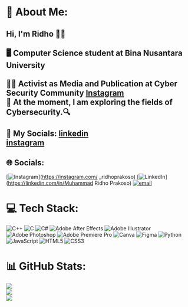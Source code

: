 # 💫 About Me:
## Hi, I'm Ridho 🧑‍💻<br><br>🖥️ Computer Science student at Bina Nusantara University<br/><br>🧑‍💼 Activist as Media and Publication at Cyber Security Community [Instagram](https://www.instagram.com/cscbinus/)<br>🔭 At the moment, I am exploring the fields of Cybersecurity.🔍<br/><br>👥 My Socials: [linkedin](https://www.linkedin.com/in/muhammadridhoprakoso/)<br>               [instagram](https://www.instagram.com/_ridhoprakoso/)


## 🌐 Socials:
[![Instagram](https://img.shields.io/badge/Instagram-%23E4405F.svg?logo=Instagram&logoColor=white)](https://instagram.com/ _ridhoprakoso) [![LinkedIn](https://img.shields.io/badge/LinkedIn-%230077B5.svg?logo=linkedin&logoColor=white)](https://linkedin.com/in/Muhammad Ridho Prakoso) [![email](https://img.shields.io/badge/Email-D14836?logo=gmail&logoColor=white)](mailto:mridhoprakoso@gmail.com) 

# 💻 Tech Stack:
![C++](https://img.shields.io/badge/c++-%2300599C.svg?style=for-the-badge&logo=c%2B%2B&logoColor=white) ![C](https://img.shields.io/badge/c-%2300599C.svg?style=for-the-badge&logo=c&logoColor=white) ![C#](https://img.shields.io/badge/c%23-%23239120.svg?style=for-the-badge&logo=csharp&logoColor=white) ![Adobe After Effects](https://img.shields.io/badge/Adobe%20After%20Effects-9999FF.svg?style=for-the-badge&logo=Adobe%20After%20Effects&logoColor=white) ![Adobe Illustrator](https://img.shields.io/badge/adobe%20illustrator-%23FF9A00.svg?style=for-the-badge&logo=adobe%20illustrator&logoColor=white) ![Adobe Photoshop](https://img.shields.io/badge/adobe%20photoshop-%2331A8FF.svg?style=for-the-badge&logo=adobe%20photoshop&logoColor=white) ![Adobe Premiere Pro](https://img.shields.io/badge/Adobe%20Premiere%20Pro-9999FF.svg?style=for-the-badge&logo=Adobe%20Premiere%20Pro&logoColor=white) ![Canva](https://img.shields.io/badge/Canva-%2300C4CC.svg?style=for-the-badge&logo=Canva&logoColor=white) ![Figma](https://img.shields.io/badge/figma-%23F24E1E.svg?style=for-the-badge&logo=figma&logoColor=white) ![Python](https://img.shields.io/badge/python-3670A0?style=for-the-badge&logo=python&logoColor=ffdd54) ![JavaScript](https://img.shields.io/badge/javascript-%23323330.svg?style=for-the-badge&logo=javascript&logoColor=%23F7DF1E) ![HTML5](https://img.shields.io/badge/html5-%23E34F26.svg?style=for-the-badge&logo=html5&logoColor=white) ![CSS3](https://img.shields.io/badge/css3-%231572B6.svg?style=for-the-badge&logo=css3&logoColor=white)
# 📊 GitHub Stats:
![](https://github-readme-stats.vercel.app/api?username=Overols&theme=react&hide_border=false&include_all_commits=false&count_private=false)<br/>
![](https://nirzak-streak-stats.vercel.app/?user=Overols&theme=react&hide_border=false)<br/>
![](https://github-readme-stats.vercel.app/api/top-langs/?username=Overols&theme=react&hide_border=false&include_all_commits=false&count_private=false&layout=compact)

<!-- Proudly created with GPRM ( https://gprm.itsvg.in ) -->
